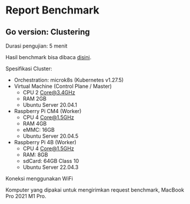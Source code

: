 # Report Benchmark

## Go version: Clustering

Durasi pengujian: 5 menit

Hasil benchmark bisa dibaca [disini](./clustering_go.json).

Spesifikasi Cluster:

- Orchestration: microk8s (Kubernetes v1.27.5)
- Virtual Machine (Control Plane / Master)
  - CPU 2 Core@3.4GHz
  - RAM 2GB
  - Ubuntu Server 20.04.1
- Raspberry Pi CM4 (Worker)
  - CPU 4 Core@1.5GHz
  - RAM 4GB
  - eMMC: 16GB
  - Ubuntu Server 20.04.5
- Raspberry Pi 4B (Worker)
  - CPU 4 Core@1.5GHz
  - RAM: 8GB
  - sdCard: 64GB Class 10
  - Ubuntu Server 22.04.3

Koneksi menggunakan WiFi

Komputer yang dipakai untuk mengirimkan request benchmark, MacBook Pro 2021 M1 Pro.
